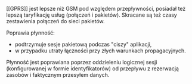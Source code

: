 [[GPRS]] jest lepsze niż GSM pod względem przepływności, posiadał też lepszą taryfikację usług (połączeń i pakietów). Skracane są też czasy zestawienia połączeń do sieci pakietów.

Poprawia płynność:
- podtrzymuje sesje pakietową podczas "ciszy" aplikacji,
- w przypadku utraty łączności przy złych warunkach propagacyjnych.

Płynność jest poprawiana poprzez oddzieleniu logicznej sesji (konfigurowanej w formie identyfikatorów) od przepływu z rezerwacją zasobów i faktycznym przesyłem danych.